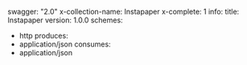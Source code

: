swagger: "2.0"
x-collection-name: Instapaper
x-complete: 1
info:
  title: Instapaper
  version: 1.0.0
schemes:
- http
produces:
- application/json
consumes:
- application/json